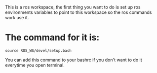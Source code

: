 This is a ros workspace, the first thing you want to do is set up ros environments variables to point to this workspace so the ros commands work use it.

The command for it is:
====================================================

    source ROS_WS/devel/setup.bash
            
You can add this command to your bashrc if you don't want to do it everytime you open terminal.
